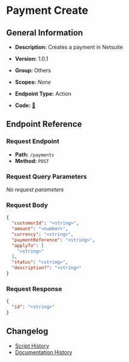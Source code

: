 # Payment Create

## General Information

- **Description:** Creates a payment in Netsuite

- **Version:** 1.0.1
- **Group:** Others
- **Scopes:** _None_
- **Endpoint Type:** Action
- **Code:** [🔗](https://github.com/NangoHQ/integration-templates/tree/main/integrations/netsuite-tba/actions/payment-create.ts)


## Endpoint Reference

### Request Endpoint

- **Path:** `/payments`
- **Method:** `POST`

### Request Query Parameters

_No request parameters_

### Request Body

```json
{
  "customerId": "<string>",
  "amount": "<number>",
  "currency": "<string>",
  "paymentReference": "<string>",
  "applyTo": [
    "<string>"
  ],
  "status": "<string>",
  "description?": "<string>"
}
```

### Request Response

```json
{
  "id": "<string>"
}
```

## Changelog

- [Script History](https://github.com/NangoHQ/integration-templates/commits/main/integrations/netsuite-tba/actions/payment-create.ts)
- [Documentation History](https://github.com/NangoHQ/integration-templates/commits/main/integrations/netsuite-tba/actions/payment-create.md)

<!-- END  GENERATED CONTENT -->

